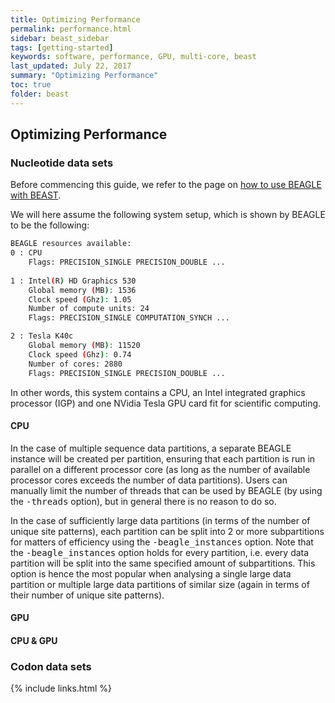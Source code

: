 ```yaml
---
title: Optimizing Performance
permalink: performance.html
sidebar: beast_sidebar
tags: [getting-started]
keywords: software, performance, GPU, multi-core, beast
last_updated: July 22, 2017
summary: "Optimizing Performance"
toc: true
folder: beast
---
```


## Optimizing Performance

### Nucleotide data sets

Before commencing this guide, we refer to the page on [how to use BEAGLE with BEAST](beagle.html).

We will here assume the following system setup, which is shown by BEAGLE to be the following: 

```bash
BEAGLE resources available:
0 : CPU
    Flags: PRECISION_SINGLE PRECISION_DOUBLE ...
    
1 : Intel(R) HD Graphics 530
    Global memory (MB): 1536
    Clock speed (Ghz): 1.05
    Number of compute units: 24
    Flags: PRECISION_SINGLE COMPUTATION_SYNCH ...

2 : Tesla K40c
    Global memory (MB): 11520
    Clock speed (Ghz): 0.74
    Number of cores: 2880
    Flags: PRECISION_SINGLE PRECISION_DOUBLE ...
```

In other words, this system contains a CPU, an Intel integrated graphics processor (IGP) and one NVidia Tesla GPU card fit for scientific computing. 

#### CPU

In the case of multiple sequence data partitions, a separate BEAGLE instance will be created per partition, ensuring that each partition is run in parallel on a different processor core (as long as the number of available processor cores exceeds the number of data partitions).
Users can manually limit the number of threads that can be used by BEAGLE (by using the <samp>-threads</samp> option), but in general there is no reason to do so. 

In the case of sufficiently large data partitions (in terms of the number of unique site patterns), each partition can be split into 2 or more subpartitions for matters of efficiency using the <samp>-beagle_instances</samp> option.
Note that the  <samp>-beagle_instances</samp> option holds for every partition, i.e. every data partition will be split into the same specified amount of subpartitions.
This option is hence the most popular when analysing a single large data partition or multiple large data partitions of similar size (again in terms of their number of unique site patterns).




#### GPU


#### CPU & GPU


### Codon data sets



{% include links.html %}